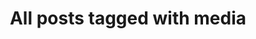 ---
layout: tag
title: "All posts tagged with media"
permalink: /weblog/tags/media/
taxonomy: media
---
